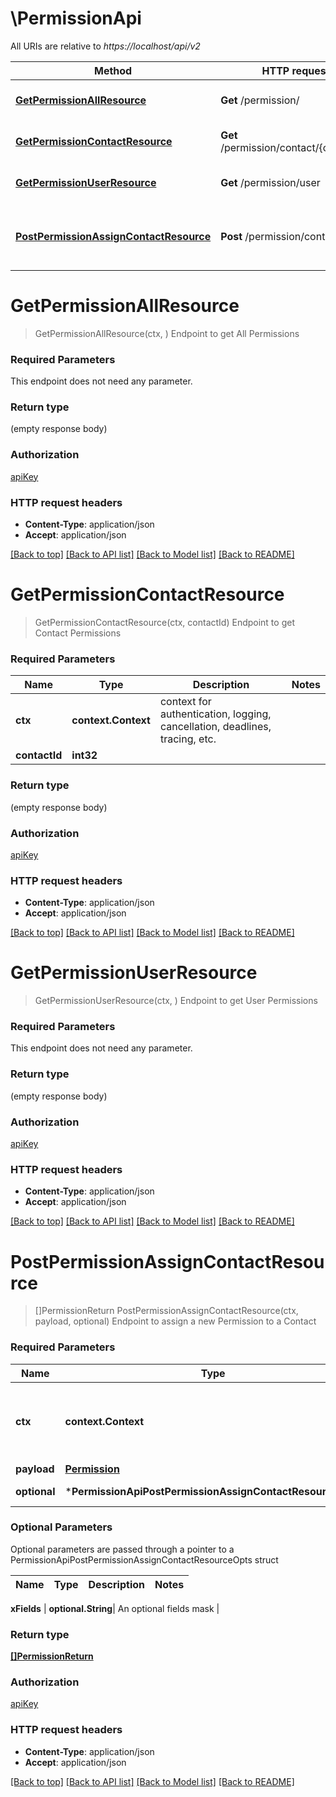 # \PermissionApi

All URIs are relative to *https://localhost/api/v2*

Method | HTTP request | Description
------------- | ------------- | -------------
[**GetPermissionAllResource**](PermissionApi.md#GetPermissionAllResource) | **Get** /permission/ | Endpoint to get All Permissions
[**GetPermissionContactResource**](PermissionApi.md#GetPermissionContactResource) | **Get** /permission/contact/{contactId} | Endpoint to get Contact Permissions
[**GetPermissionUserResource**](PermissionApi.md#GetPermissionUserResource) | **Get** /permission/user | Endpoint to get User Permissions
[**PostPermissionAssignContactResource**](PermissionApi.md#PostPermissionAssignContactResource) | **Post** /permission/contact | Endpoint to assign a new Permission to a Contact


# **GetPermissionAllResource**
> GetPermissionAllResource(ctx, )
Endpoint to get All Permissions

### Required Parameters
This endpoint does not need any parameter.

### Return type

 (empty response body)

### Authorization

[apiKey](../README.md#apiKey)

### HTTP request headers

 - **Content-Type**: application/json
 - **Accept**: application/json

[[Back to top]](#) [[Back to API list]](../README.md#documentation-for-api-endpoints) [[Back to Model list]](../README.md#documentation-for-models) [[Back to README]](../README.md)

# **GetPermissionContactResource**
> GetPermissionContactResource(ctx, contactId)
Endpoint to get Contact Permissions

### Required Parameters

Name | Type | Description  | Notes
------------- | ------------- | ------------- | -------------
 **ctx** | **context.Context** | context for authentication, logging, cancellation, deadlines, tracing, etc.
  **contactId** | **int32**|  | 

### Return type

 (empty response body)

### Authorization

[apiKey](../README.md#apiKey)

### HTTP request headers

 - **Content-Type**: application/json
 - **Accept**: application/json

[[Back to top]](#) [[Back to API list]](../README.md#documentation-for-api-endpoints) [[Back to Model list]](../README.md#documentation-for-models) [[Back to README]](../README.md)

# **GetPermissionUserResource**
> GetPermissionUserResource(ctx, )
Endpoint to get User Permissions

### Required Parameters
This endpoint does not need any parameter.

### Return type

 (empty response body)

### Authorization

[apiKey](../README.md#apiKey)

### HTTP request headers

 - **Content-Type**: application/json
 - **Accept**: application/json

[[Back to top]](#) [[Back to API list]](../README.md#documentation-for-api-endpoints) [[Back to Model list]](../README.md#documentation-for-models) [[Back to README]](../README.md)

# **PostPermissionAssignContactResource**
> []PermissionReturn PostPermissionAssignContactResource(ctx, payload, optional)
Endpoint to assign a new Permission to a Contact

### Required Parameters

Name | Type | Description  | Notes
------------- | ------------- | ------------- | -------------
 **ctx** | **context.Context** | context for authentication, logging, cancellation, deadlines, tracing, etc.
  **payload** | [**Permission**](Permission.md)|  | 
 **optional** | ***PermissionApiPostPermissionAssignContactResourceOpts** | optional parameters | nil if no parameters

### Optional Parameters
Optional parameters are passed through a pointer to a PermissionApiPostPermissionAssignContactResourceOpts struct

Name | Type | Description  | Notes
------------- | ------------- | ------------- | -------------

 **xFields** | **optional.String**| An optional fields mask | 

### Return type

[**[]PermissionReturn**](PermissionReturn.md)

### Authorization

[apiKey](../README.md#apiKey)

### HTTP request headers

 - **Content-Type**: application/json
 - **Accept**: application/json

[[Back to top]](#) [[Back to API list]](../README.md#documentation-for-api-endpoints) [[Back to Model list]](../README.md#documentation-for-models) [[Back to README]](../README.md)

